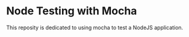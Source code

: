 # Node Testing with Mocha

This reposity is dedicated to using mocha to test a NodeJS application. 

